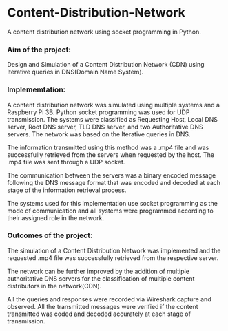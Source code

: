 # Content-Distribution-Network
A content distribution network using socket programming in Python.

### Aim of the project:

Design and Simulation of a Content Distribution Network (CDN) using Iterative queries in
DNS(Domain Name System).

### Implememtation:

A content distribution network was simulated using multiple systems and a Raspberry Pi 3B.
Python socket programming was used for UDP transmission. The systems were classified as
Requesting Host, Local DNS server, Root DNS server, TLD DNS server, and two
Authoritative DNS servers. The network was based on the Iterative queries in DNS.

The information transmitted using this method was a .mp4 file and was successfully retrieved
from the servers when requested by the host. The .mp4 file was sent through a UDP socket.

The communication between the servers was a binary encoded message following the DNS
message format that was encoded and decoded at each stage of the information
retrieval process.

The systems used for this implementation use socket programming as the mode of
communication and all systems were programmed according to their assigned role in the
network.


### Outcomes of the project:
The simulation of a Content Distribution Network was implemented and the requested .mp4
file was successfully retrieved from the respective server.

The network can be further improved by the addition of multiple authoritative DNS servers
for the classification of multiple content distributors in the network(CDN).

All the queries and responses were recorded via Wireshark capture and observed. All the
transmitted messages were verified if the content transmitted was coded and decoded
accurately at each stage of transmission.
